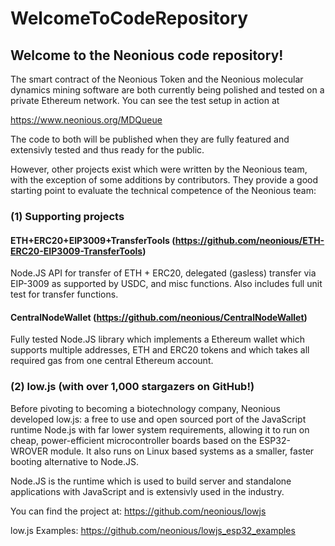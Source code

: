 # WelcomeToCodeRepository

## Welcome to the Neonious code repository!

The smart contract of the Neonious Token and the Neonious molecular dynamics mining software are both currently being polished and tested on a private Ethereum network. You can see the test setup in action at

https://www.neonious.org/MDQueue

The code to both will be published when they are fully featured and extensivly tested and thus ready for the public.

However, other projects exist which were written by the Neonious team, with the exception of some additions by contributors. They provide a good starting point to evaluate the technical competence of the Neonious team:


### (1) Supporting projects

#### ETH+ERC20+EIP3009+TransferTools (https://github.com/neonious/ETH-ERC20-EIP3009-TransferTools)

Node.JS API for transfer of ETH + ERC20, delegated (gasless) transfer via EIP-3009 as supported by USDC, and misc functions. Also includes full unit test for transfer functions.


#### CentralNodeWallet (https://github.com/neonious/CentralNodeWallet)

Fully tested Node.JS library which implements a Ethereum wallet which supports multiple addresses, ETH and ERC20 tokens and which takes all required gas from one central Ethereum account.


### (2) low.js (with over 1,000 stargazers on GitHub!)

Before pivoting to becoming a biotechnology company, Neonious developed low.js: a free to use and open sourced port of the JavaScript runtime Node.js with far lower system requirements, allowing it to run on cheap, power-efficient microcontroller boards based on the ESP32-WROVER module. It also runs on Linux based systems as a smaller, faster booting alternative to Node.JS.

Node.JS is the runtime which is used to build server and standalone applications with JavaScript and is extensivly used in the industry.

You can find the project at: https://github.com/neonious/lowjs

low.js Examples: https://github.com/neonious/lowjs_esp32_examples